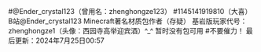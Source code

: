 #@Ender_crystal123（曾用名：zhenghongze123）
#1145141919810（大喜）
B站@Ender_crystal123
Minecraft著名材质包作者（存疑）
基岩版玩家代号：zhenghongze1（头像：西园寺高举迎宾酒）^_^
暂时没有包可用
#不要催力！
最后更新：2024年7月25日00:57
